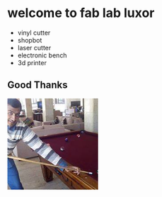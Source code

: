 # welcome to fab lab luxor
- vinyl cutter
- shopbot
- laser cutter
- electronic bench
- 3d printer
## Good Thanks

![Fab Lab Manager](peter.jpg)